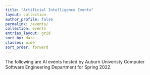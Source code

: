 ```yaml
---
title: "Artificial Intelligence Events"
layout: collection
author_profile: false
permalink: /events/
collection: events
entries_layout: grid
sort_by: date
classes: wide
sort_order: forward
---
```


The following are AI events hosted by Auburn Univeristy Computer Software Engineering Department for Spring 2022.
